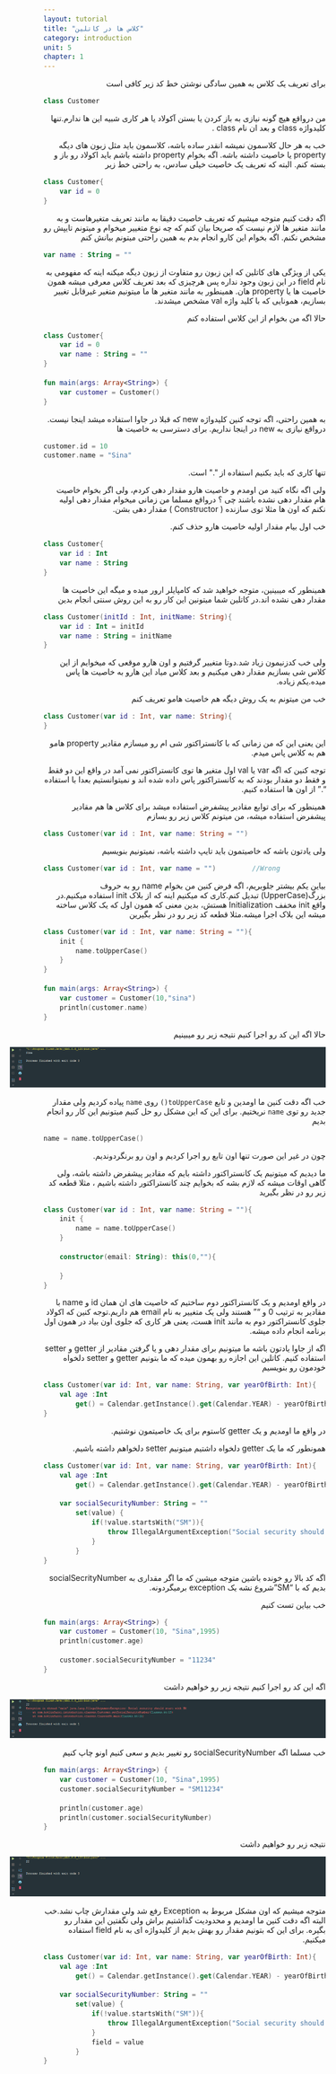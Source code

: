 ```yaml
---
layout: tutorial
title: "کلاس ها در کاتلین"
category: introduction
unit: 5
chapter: 1
---
```



<div dir="rtl" markdown="1">



برای تعریف یک کلاس به همین سادگی نوشتن خط کد زیر کافی است

</div>

```kotlin
class Customer
```

<div dir="rtl" markdown="1">

من درواقع هیچ گونه نیازی به باز کردن یا بستن آکولاد یا هر کاری شبیه این ها ندارم.تنها کلیدواژه class و بعد ان نام class .

خب به هر حال کلاسمون نمیشه انقدر ساده باشه، کلاسمون باید مثل زبون های دیگه property یا خاصیت داشته باشه. اگه بخوام property داشته باشم باید اکولاد رو باز و بسته کنم. البته که تعریف یک خاصیت خیلی سادس، به راحتی خط زیر

</div>

```kotlin
class Customer{
    var id = 0
}
```

<div dir="rtl" markdown="1">

اگه دقت کنیم متوجه میشیم که تعریف خاصیت دقیقا به مانند تعریف متغیرهاست و به مانند متغیر ها لازم نیست که صریحا بیان کنم که چه نوع متغییر میخوام و میتونم تایپش رو مشخص نکنم. اگه بخوام این کارو انجام بدم به همین راحتی میتونم بیانش کنم

</div>


```kotlin
var name : String = ""
```

<div dir="rtl" markdown="1">

یکی از ویژگی های کاتلین که این زبون رو متفاوت از زبون دیگه میکنه اینه که مفهومی به نام field در این زبون وجود نداره پس هرچیزی که بعد تعریف کلاس معرفی میشه همون خاصیت ها یا property هان. همینطور به مانند متغیر ها ما میتونیم متغیر غیرقابل تغییر بسازیم، همونایی که با کلید واژه val مشخص میشدند.

حالا اگه من بخوام از این کلاس استفاده کنم

</div>

```kotlin
class Customer{
    var id = 0
    var name : String = ""
}

fun main(args: Array<String>) {
    var customer = Customer()
}
```

<div dir="rtl" markdown="1">

به همین راحتی، اگه توجه کنین کلیدواژه new که قبلا در جاوا استفاده میشد اینجا نیست. درواقع نیازی به new در اینجا نداریم. برای دسترسی به خاصیت ها 

</div>

```kotlin
customer.id = 10
customer.name = "Sina"
```

<div dir="rtl" markdown="1">

تنها کاری که باید بکنیم استفاده از "." است.

ولی اگه نگاه کنید من اومدم و خاصیت هارو مقدار دهی کردم، ولی اگر بخوام خاصیت هام مقدار دهی نشده باشند چی ؟ درواقع مسلما من زمانی میخوام مقدار دهی اولیه نکنم که اون ها مثلا توی سازنده ( Constructor ) مقدار دهی بشن.

خب اول بیام مقدار اولیه خاصیت هارو حذف کنم.

</div>

```kotlin
class Customer{
    var id : Int
    var name : String
}
```

<div dir="rtl" markdown="1">

همینطور که میبینین، متوجه خواهید شد که کامپایلر ارور میده و میگه این خاصیت ها مقدار دهی نشده اند.در کاتلین شما میتونین این کار رو به این روش سنتی انجام بدین

</div>

```kotlin
class Customer(initId : Int, initName: String){
    var id : Int = initId
    var name : String = initName
}
```

<div dir="rtl" markdown="1">

ولی خب کدزنیمون زیاد شد.دوتا متغییر گرفتیم و اون هارو موقعی که میخوایم از این کلاس شی بسازیم مقدار دهی میکنیم و بعد کلاس میاد این هارو به خاصیت ها پاس میده.یکم زیاده.

خب من میتونم به یک روش دیگه هم خاصیت هامو تعریف کنم

</div>

```kotlin
class Customer(var id : Int, var name: String){
}

```

<div dir="rtl" markdown="1">

این یعنی این که من زمانی که با کانستراکتور شی ام رو میسازم مقادیر property هامو هم به کلاس پاس میدم.

توجه کنین که اگه var یا val اول متغیر ها توی کانستراکتور نمی آمد در واقع این دو فقط و فقط دو مقدار بودند که به کانستراکتور پاس داده شده اند و نمیتوانستیم بعدا با استفاده “.” از اون ها استفاده کنیم.

همینطور که برای توابع مقادیر پیشفرض استفاده میشد برای کلاس ها هم مقادیر پیشفرض استفاده میشه، من میتونم کلاس زیر رو بسازم

</div>

```kotlin
class Customer(var id : Int, var name: String = "")
```

<div dir="rtl" markdown="1">

ولی یادتون باشه که خاصیتمون باید تایپ داشته باشه، نمیتونیم بنویسیم

</div>

```kotlin
class Customer(var id : Int, var name = "")         //Wrong
```

<div dir="rtl" markdown="1">

بیاین یکم بیشتر جلوبریم، اگه فرض کنین من بخوام name رو به حروف بزرگ(UpperCase) تبدیل کنم.کاری که میکنیم اینه که از بلاک init استفاده میکنیم.در واقع init مخفف Initialization هستش، بدین معنی که همون اول که یک کلاس ساخته میشه این بلاک اجرا میشه.مثلا قطعه کد زیر رو در نظر بگیرین

</div>

```kotlin
class Customer(var id : Int, var name: String = ""){
    init {
        name.toUpperCase()
    }
}

fun main(args: Array<String>) {
    var customer = Customer(10,"sina")
    println(customer.name)
}
```

<div dir="rtl" markdown="1">

حالا اگه این کد رو اجرا کنیم نتیجه زیر رو میبینیم

<p style="width: calc(100% + 60px);">
<img src="/assets/img/introduction/classes-in-kotlin/result-1.PNG" />
</p>

خب اگه دقت کنین ما اومدین و تابع `toUpperCase()` روی `name` پیاده کردیم ولی مقدار جدید رو توی `name` نریختیم. برای این که این مشکل رو حل کنیم میتونیم این کار رو انجام بدیم

</div>

```kotlin
name = name.toUpperCase()
```

<div dir="rtl" markdown="1">

چون در غیر این صورت تنها اون تابع رو اجرا کردیم و اون رو برنگردوندیم.

ما دیدیم که میتونیم یک کانستراکتور داشته بایم که مقادیر پیشفرض داشته باشه، ولی گاهی اوقات میشه که لازم بشه که بخوایم چند کانستراکتور داشته باشیم ، مثلا قطعه کد زیر رو در نظر بگیرید

</div>

```kotlin
class Customer(var id : Int, var name: String = ""){
    init {
        name = name.toUpperCase()
    }

    constructor(email: String): this(0,""){

    }
}
```

<div dir="rtl" markdown="1">

در واقع اومدیم و یک کانستراکتور دوم ساختیم که خاصیت های ان همان id و name با مقادیر به ترتیب 0 و “” هستند ولی یک متغییر به نام email هم داریم.توجه کنین که اکولاد جلوی کانستراکتور دوم به مانند init هست، یعنی هر کاری که جلوی اون بیاد در همون اول برنامه انجام داده میشه.

اگه از جاوا یادتون باشه ما میتونیم برای مقدار دهی و یا گرفتن مقادیر از getter و setter استفاده کنیم. کاتلین این اجازه رو بهمون میده که ما بتونیم getter و setter دلخواه خودمون رو بنویسیم

</div>

```kotlin
class Customer(var id: Int, var name: String, var yearOfBirth: Int){
    val age :Int
        get() = Calendar.getInstance().get(Calendar.YEAR) - yearOfBirth
}
```

<div dir="rtl" markdown="1">

در واقع ما اومدیم و یک getter کاستوم برای یک خاصیتمون نوشتیم.

همونطور که ما یک getter دلخواه داشتیم میتونیم setter دلخواهم داشته باشیم.

</div>

```kotlin
class Customer(var id: Int, var name: String, var yearOfBirth: Int){
    val age :Int
        get() = Calendar.getInstance().get(Calendar.YEAR) - yearOfBirth

    var socialSecurityNumber: String = ""
        set(value) {
            if(!value.startsWith("SM")){
                throw IllegalArgumentException("Social security should start with SM")
            }
        }
}
```

<div dir="rtl" markdown="1">

اگه کد بالا رو خونده باشین متوجه میشین که ما اگر مقداری به socialSecrityNumber بدیم که با “SM”شروع نشه یک exception برمیگردونه.

خب بیاین تست کنیم

</div>

```kotlin
fun main(args: Array<String>) {
    var customer = Customer(10, "Sina",1995)
    println(customer.age)

    customer.socialSecurityNumber = "11234"
}
```

<div dir="rtl" markdown="1">

اگه این کد رو اجرا کنیم نتیجه زیر رو خواهیم داشت

<p style="width: calc(100% + 60px);">
<img src="/assets/img/introduction/classes-in-kotlin/result-2.PNG" />
</p>

خب مسلما اگه socialSecurityNumber رو تغییر بدیم و سعی کنیم اونو چاپ کنیم

</div>

```kotlin
fun main(args: Array<String>) {
    var customer = Customer(10, "Sina",1995)
    customer.socialSecurityNumber = "SM11234"

    println(customer.age)
    println(customer.socialSecurityNumber)
}
```

<div dir="rtl" markdown="1">

نتیجه زیر رو خواهیم داشت

<p style="width: calc(100% + 60px);">
<img src="/assets/img/introduction/classes-in-kotlin/result-3.PNG" />
</p>

متوجه میشیم که اون مشکل مربوط به Exception رفع شد ولی مقدارش چاپ نشد.خب البته اگه دقت کنین ما اومدیم و محدودیت گذاشتیم براش ولی نگفتین این مقدار رو بگیره. برای این که بتونیم مقدار رو بهش بدیم از کلیدواژه ای به نام field استفاده میکنیم.

</div>

```kotlin
class Customer(var id: Int, var name: String, var yearOfBirth: Int){
    val age :Int
        get() = Calendar.getInstance().get(Calendar.YEAR) - yearOfBirth

    var socialSecurityNumber: String = ""
        set(value) {
            if(!value.startsWith("SM")){
                throw IllegalArgumentException("Social security should start with SM")
            }
            field = value
        }
}
```
